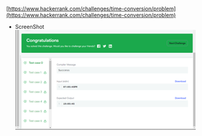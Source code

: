 [https://www.hackerrank.com/challenges/time-conversion/problem](https://www.hackerrank.com/challenges/time-conversion/problem)

* ScreenShot
![Time Conversion](image.png)